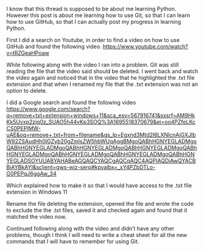 I know that this thread is supposed to be about me learning Python.  However this post is about me learning how to use Git, so that I can learn how to use GitHub, so that I can actually post my progress in learning Python.

First I did a search on Youtube, in order to find a video on how to use GitHub and found the following video. https://www.youtube.com/watch?v=tRZGeaHPoaw 

While following along with the video I ran into a problem. Git was still reading the file that the video said should be deleted.  I went back and watch the video again and noticed that in the video that he highlighted the .txt file extension and that when I renamed my file that the .txt extension was not an option to delete. 

I did a Google search and found the following video https://www.google.com/search?q=remove+txt+extension+windows+11&sca_esv=567916741&sxsrf=AM9HkKk5Uvxp2zjq0z_SUAO5h44vKp3SOQ%3A1695518370679&ei=oo4PZfeLKcCS0PEPlMW-uAE&oq=remove+.txt+from+filename&gs_lp=Egxnd3Mtd2l6LXNlcnAiGXJlbW92ZSAudHh0IGZyb20gZmlsZW5hbWUqAggBMgoQABhHGNYEGLADMgoQABhHGNYEGLADMgoQABhHGNYEGLADMgoQABhHGNYEGLADMgoQABhHGNYEGLADMgoQABhHGNYEGLADMgoQABhHGNYEGLADMgoQABhHGNYEGLADSOYUUABYAHABeAGQAQCYAQCgAQCqAQC4AQPIAQDiAwQYACBBiAYBkAYI&sclient=gws-wiz-serp#kpvalbx=_xY4PZbDTLo-G0PEPqJ6ggAw_34

Which explained how to make it so that I would have access to the .txt file extension in Windows 11

Rename the file deleting the extension, opened the file and wrote the code to exclude the the .txt files, saved it and checked again and found that it matched the video now.

Continued following along with the video and didn’t have any other problems, though I think I will need to write a cheat sheet for all the new commands that I will have to remember for using Git. 

